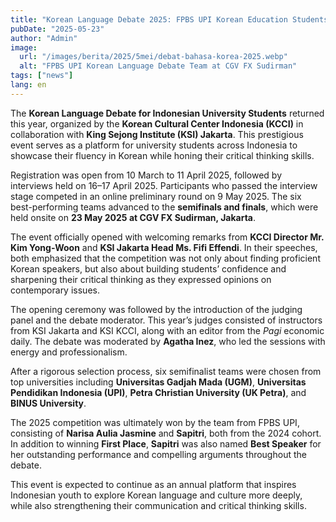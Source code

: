 ```yaml
---
title: "Korean Language Debate 2025: FPBS UPI Korean Education Students Dominate the Winners’ Stage"
pubDate: "2025-05-23"
author: "Admin"
image:
  url: "/images/berita/2025/5mei/debat-bahasa-korea-2025.webp"
  alt: "FPBS UPI Korean Language Debate Team at CGV FX Sudirman"
tags: ["news"]
lang: en
---
```


The **Korean Language Debate for Indonesian University Students** returned this year, organized by the **Korean Cultural Center Indonesia (KCCI)** in collaboration with **King Sejong Institute (KSI) Jakarta**. This prestigious event serves as a platform for university students across Indonesia to showcase their fluency in Korean while honing their critical thinking skills.

Registration was open from 10 March to 11 April 2025, followed by interviews held on 16–17 April 2025. Participants who passed the interview stage competed in an online preliminary round on 9 May 2025. The six best-performing teams advanced to the **semifinals and finals**, which were held onsite on **23 May 2025 at CGV FX Sudirman, Jakarta**.

The event officially opened with welcoming remarks from **KCCI Director Mr. Kim Yong-Woon** and **KSI Jakarta Head Ms. Fifi Effendi**. In their speeches, both emphasized that the competition was not only about finding proficient Korean speakers, but also about building students’ confidence and sharpening their critical thinking as they expressed opinions on contemporary issues.

The opening ceremony was followed by the introduction of the judging panel and the debate moderator. This year’s judges consisted of instructors from KSI Jakarta and KSI KCCI, along with an editor from the *Pagi* economic daily. The debate was moderated by **Agatha Inez**, who led the sessions with energy and professionalism.

After a rigorous selection process, six semifinalist teams were chosen from top universities including **Universitas Gadjah Mada (UGM)**, **Universitas Pendidikan Indonesia (UPI)**, **Petra Christian University (UK Petra)**, and **BINUS University**.

The 2025 competition was ultimately won by the team from FPBS UPI, consisting of **Narisa Aulia Jasmine** and **Sapitri**, both from the 2024 cohort. In addition to winning **First Place**, **Sapitri** was also named **Best Speaker** for her outstanding performance and compelling arguments throughout the debate.

This event is expected to continue as an annual platform that inspires Indonesian youth to explore Korean language and culture more deeply, while also strengthening their communication and critical thinking skills.
